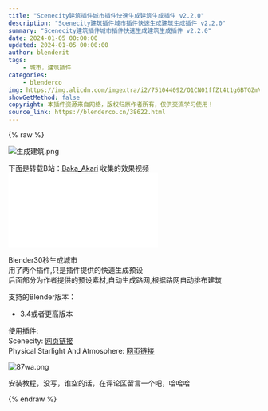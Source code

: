 ```yaml
---
title: "Scenecity建筑插件城市插件快速生成建筑生成插件 v2.2.0"
description: "Scenecity建筑插件城市插件快速生成建筑生成插件 v2.2.0"
summary: "Scenecity建筑插件城市插件快速生成建筑生成插件 v2.2.0"
date: 2024-01-05 00:00:00
updated: 2024-01-05 00:00:00
author: blenderit
tags: 
    - 城市，建筑插件
categories:
    - blenderco
img: https://img.alicdn.com/imgextra/i2/751044092/O1CN01ffZt4t1g6BTGZmVf2_!!751044092.png
showGetMethod: false
copyright: 本插件资源来自网络，版权归原作者所有，仅供交流学习使用！
source_link: https://blenderco.cn/38622.html
---
```


{% raw %}
<p><img class="aligncenter" src="https://img.alicdn.com/imgextra/i2/751044092/O1CN01ffZt4t1g6BTGZmVf2_!!751044092.png" alt="生成建筑.png"></p><p>下面是转载B站：<a class="username is_vip" href="https://space.bilibili.com/265445" target="_blank" rel="noopener">Baka_Akari</a> 收集的效果视频<br>
<iframe src="//player.bilibili.com/player.html?aid=686041821&amp;bvid=BV1gU4y1i7x1&amp;cid=778233860&amp;page=1" frameborder="no" scrolling="no" allowfullscreen="allowfullscreen"> </iframe></p><p>Blender30秒生成城市<br>
用了两个插件,只是插件提供的快速生成预设<br>
后面部分为作者提供的预设素材,自动生成路网,根据路网自动排布建筑</p><p>支持的Blender版本：</p><ul>
<li>3.4或者更高版本</li>
</ul><p>使用插件:<br>
Scenecity: <a class="" href="https://weibo.cn/sinaurl?luicode=20000061&amp;lfid=4793108821182071&amp;featurecode=newtitle&amp;ext=%7CsourceType%3Aweixin%7Ch5pos%3Acontent&amp;sourceType=weixin&amp;launchid=10000360-weixinh5_9999_01&amp;u=https%3A%2F%2Fwww.cgchan.com%2Fstore%2Fscenecity" target="_blank" rel="noopener"><span class="surl-text">网页链接</span></a><br>
Physical Starlight And Atmosphere: <a class="" href="https://weibo.cn/sinaurl?luicode=20000061&amp;lfid=4793108821182071&amp;featurecode=newtitle&amp;ext=%7CsourceType%3Aweixin%7Ch5pos%3Acontent&amp;sourceType=weixin&amp;launchid=10000360-weixinh5_9999_01&amp;u=https%3A%2F%2Fblendermarket.com%2Fproducts%2Fphysical-starlight-and-atmosphere" target="_blank" rel="noopener"><span class="surl-text">网页链接</span></a></p><p><img src="https://img.alicdn.com/imgextra/i4/751044092/O1CN01QFrn1n1g6BTB60SOv_!!751044092.png" alt="87wa.png"></p><p>安装教程，没写，谁空的话，在评论区留言一个吧，哈哈哈</p>
<div style="display: none">blenderco</div>
{% endraw %}